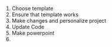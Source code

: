 1) Choose template
2) Ensure that template works
3) Make changes and personalize project
4) Update Code
5) Make powerpoint
6) 
